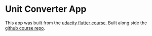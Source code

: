 # Unit Converter App

This app was built from the [udacity flutter course](https://classroom.udacity.com/courses/ud905).
Built along side the [github course repo](https://github.com/flutter/udacity-course).
